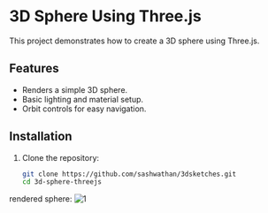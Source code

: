 # 3D Sphere Using Three.js

This project demonstrates how to create a 3D sphere using Three.js.

## Features

- Renders a simple 3D sphere.
- Basic lighting and material setup.
- Orbit controls for easy navigation.

## Installation

1. Clone the repository:
   ```bash
   git clone https://github.com/sashwathan/3dsketches.git
   cd 3d-sphere-threejs

rendered sphere: 
![1](https://github.com/user-attachments/assets/f079db08-7945-4eaf-9bb8-3501b46ab87b)




